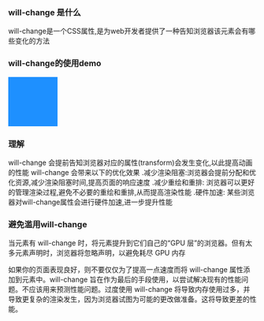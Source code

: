 ### will-change 是什么
will-change是一个CSS属性,是为web开发者提供了一种告知浏览器该元素会有哪些变化的方法
### will-change的使用demo
<!DOCTYPE html>
<html lang="en">
<head>
<meta charset="UTF-8">
<meta name="viewport" content="width=device-width, initial-scale=1.0">
<title>will-change 使用示例</title>
<style>
.box {
  width: 100px;
  height: 100px;
  background-color: dodgerblue;
  transition: transform 0.3s ease;
}

/* 在动画开始前添加 will-change */
.box:hover {
  will-change: transform;
  transform: scale(1.2);
}
</style>
</head>
<body>

<div class="box"></div>

</body>
</html>

### 理解
will-change 会提前告知浏览器对应的属性(transform)会发生变化,以此提高动画的性能
will-change 会带来以下的优化效果
.减少渲染阻塞:浏览器会提前分配和优化资源,减少渲染阻塞时间,提高页面的响应速度
.减少重绘和重排: 浏览器可以更好的管理渲染过程,避免不必要的重绘和重排,从而提高渲染性能
.硬件加速: 某些浏览器对will-change属性会进行硬件加速,进一步提升性能

### 避免滥用will-change 
 <!-- will-change会消耗浏览器GPU资源 -->
当元素有 will-change 时，将元素提升到它们自己的“GPU 层”的浏览器。但有太多元素声明时，浏览器将忽略声明，以避免耗尽 GPU 内存

<!-- 不要为了过早优化而将 will-change 应用于元素。 -->
如果你的页面表现良好，则不要仅仅为了提高一点速度而将 will-change 属性添加到元素中。will-change 旨在作为最后的手段使用，以尝试解决现有的性能问题。不应该用来预测性能问题。过度使用 will-change 将导致内存使用过多，并导致更复杂的渲染发生，因为浏览器试图为可能的更改做准备。这将导致更差的性能。
